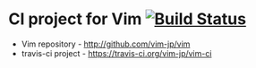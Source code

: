# CI project for Vim [![Build Status](https://travis-ci.org/vim-jp/vim-ci.png)](https://travis-ci.org/vim-jp/vim-ci)

*   Vim repository - http://github.com/vim-jp/vim
*   travis-ci project - https://travis-ci.org/vim-jp/vim-ci
